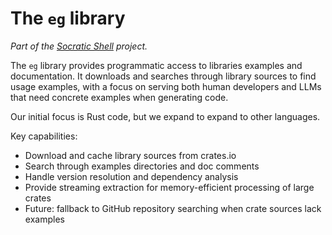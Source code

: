 # The `eg` library

*Part of the [Socratic Shell](https://socratic-shell.github.io/socratic-shell/) project.*

The `eg` library provides programmatic access to libraries examples and documentation. It downloads and searches through library sources to find usage examples, with a focus on serving both human developers and LLMs that need concrete examples when generating code.

Our initial focus is Rust code, but we expand to expand to other languages.

Key capabilities:
- Download and cache library sources from crates.io
- Search through examples directories and doc comments
- Handle version resolution and dependency analysis
- Provide streaming extraction for memory-efficient processing of large crates
- Future: fallback to GitHub repository searching when crate sources lack examples
